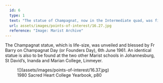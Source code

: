 ```yaml
---
  id: 6
  type: 1
  text: "The statue of Champagnat, now in the Intermediate quad, was first installed on the traffic island opposite the main reception steps."
  url: assets/images/points-of-interest/16.27.jpg
  reference: "Image: Marist Archive"
---
```

The Champagnat statue, which is life-size, was unveiled and blessed by Fr Barry on Champagnat Day (or Founders Day), 6th June 1961\. An identical statue is also to be found at the two other Marist schools in Johannesburg, St David’s, Inanda and Marian College, Linmeyer.

<figure>![](assets/images/points-of-interest/16.37.jpg)

<figcaption>1980 Sacred Heart College Yearbook, p80</figcaption>

</figure>
        